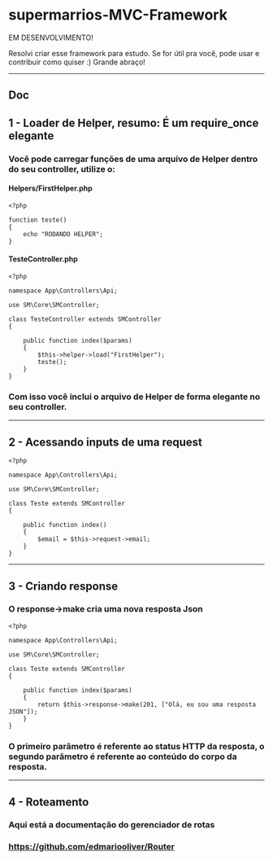 # supermarrios-MVC-Framework

EM DESENVOLVIMENTO!

Resolvi criar esse framework para estudo. Se for útil pra você, pode usar e contribuir como quiser :)
Grande abraço!

<hr>

## Doc 
## 1 - Loader de Helper, resumo: É um require_once elegante
### Você pode carregar funções de uma arquivo de Helper dentro do seu controller, utilize o:

#### Helpers/FirstHelper.php
```
<?php

function teste()
{
    echo "RODANDO HELPER";
}
```

#### TesteController.php

```
<?php

namespace App\Controllers\Api;

use SM\Core\SMController;

class TesteController extends SMController
{

    public function index($params)
    {
        $this->helper->load("FirstHelper");
        teste();
    }
}

```
### Com isso você inclui o arquivo de Helper de forma elegante no seu controller.

<hr>

## 2 - Acessando inputs de uma request
```
<?php

namespace App\Controllers\Api;

use SM\Core\SMController;

class Teste extends SMController
{

    public function index()
    {
        $email = $this->request->email;
    }
}
```
<hr>

## 3 - Criando response
### O response->make cria uma nova resposta Json
```
<?php

namespace App\Controllers\Api;

use SM\Core\SMController;

class Teste extends SMController
{

    public function index($params)
    {
        return $this->response->make(201, ["Olá, eu sou uma resposta JSON"]);
    }
}

```
### O primeiro parâmetro é referente ao status HTTP da resposta, o segundo parâmetro é referente ao conteúdo do corpo da resposta.

<hr>

## 4 - Roteamento
### Aqui está a documentação do gerenciador de rotas
### https://github.com/edmariooliver/Router
